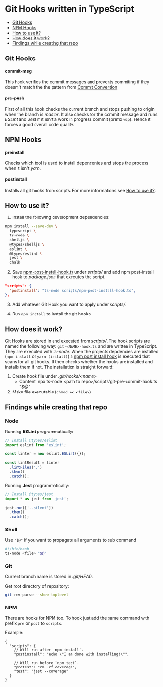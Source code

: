 # Git Hooks written in TypeScript

- [Git Hooks](#git-hooks)
- [NPM Hooks](#npm-hooks)
- [How to use it?](#how-to-use-it)
- [How does it work?](#how-does-it-work)
- [Findings while creating that repo](#findings-while-creating-that-repo)

## Git Hooks

#### commit-msg

This hook verifies the commit messages and prevents commiting if they doesm't match the the pattern from [Commit Convention](./commit-convention.md)

#### pre-push

First of all this hook checks the current branch and stops pushing to origin when the branch is *master*. It also checks for the commit message and runs *ESLint* and *Jest* if it isn't a work in progress commit (prefix `wip`). Hence it forces a good overall code quality.

## NPM Hooks

#### preinstall

Checks which tool is used to install depencenies and stops the process when it isn't *yarn*.

#### postinstall

Installs all git hooks from scripts. For more informations see [How to use it?](#how-to-use-it).

## How to use it?

1. Install the following development dependencies:

```sh
npm install --save-dev \
  typescript \
  ts-node \
  shelljs \
  @types/shelljs \
  eslint \
  @types/eslint \
  jest \
  chalk
```

2. Save [npm-post-install-hook.ts](./scripts/npm-post-install-hook.ts) under *scripts/* and add npm post-install hook to *package.json* that executes the script.

```json
"scripts": {
  "postinstall": "ts-node scripts/npm-post-install-hook.ts",
},
```

3. Add whatever Git Hook you want to apply under *scripts/*.

4. Run `npm install` to install the git hooks.


## How does it work?

Git Hooks are stored in and executed from *scripts/*. The hook scripts are named the following way: `git-<NAME>-hook.ts` and are written in TypeScript. They are executed with *ts-node*. When the projects depdencies are installed (`npm install` or `yarn (install)`) a [npm post install hook](./scripts/npm-post-install-hook.ts) is executed that scans for all git hooks. It then checks whether the hooks are installed and installs them if not. The installation is straight forward:

1. Create hook file under *.git/hooks/\<name\>* 
    - Content: npx ts-node \<path to repo\>/scripts/git-pre-commit-hook.ts "$@"
2. Make file executable (`chmod +x <file>`)

## Findings while creating that repo

### Node

Running **ESLint** programmatically:

```ts
// Install @types/eslint
import eslint from 'eslint';

const linter = new eslint.ESLint({});

const lintResult = linter
  .lintFiles('.')
  .then()
  .catch();
```

Running **Jest** programmatically:

```ts
// Install @types/jest
import * as jest from 'jest';

jest.run(['--silent'])
  .then()
  .catch();
```

### Shell

Use `"$@"` if you want to propagate all arguments to sub command

```sh
#!/bin/bash
ts-node <file> "$@"
```

### Git

Current branch name is stored in *.git/HEAD*.

Get root directory of repository:

```sh
git rev-parse --show-toplevel
```

### NPM

There are hooks for NPM too. To hook just add the same command with  prefix `pre` or `post` to `scripts`.

Example:

```jsonc
{
  "scripts": {
    // Will run after `npm install`.
    "postinstall": "echo \"I am done with installing!\"",
    
    // Will run before `npm test`.
    "pretest": "rm -rf coverage",
    "test": "jest --coverage"
  }
}
```
